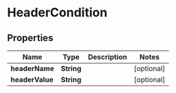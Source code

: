 
# HeaderCondition

## Properties
Name | Type | Description | Notes
------------ | ------------- | ------------- | -------------
**headerName** | **String** |  |  [optional]
**headerValue** | **String** |  |  [optional]



